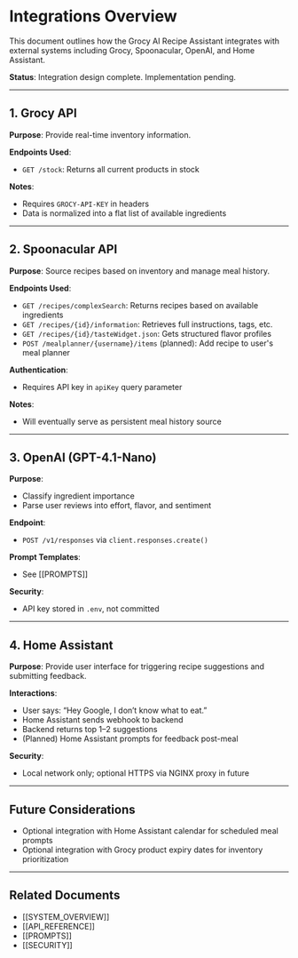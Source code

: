 
# Integrations Overview

This document outlines how the Grocy AI Recipe Assistant integrates with external systems including Grocy, Spoonacular, OpenAI, and Home Assistant.

**Status**: Integration design complete. Implementation pending.

---

## 1. Grocy API

**Purpose**: Provide real-time inventory information.

**Endpoints Used**:
- `GET /stock`: Returns all current products in stock

**Notes**:
- Requires `GROCY-API-KEY` in headers
- Data is normalized into a flat list of available ingredients

---

## 2. Spoonacular API

**Purpose**: Source recipes based on inventory and manage meal history.

**Endpoints Used**:
- `GET /recipes/complexSearch`: Returns recipes based on available ingredients
- `GET /recipes/{id}/information`: Retrieves full instructions, tags, etc.
- `GET /recipes/{id}/tasteWidget.json`: Gets structured flavor profiles
- `POST /mealplanner/{username}/items` (planned): Add recipe to user's meal planner

**Authentication**:
- Requires API key in `apiKey` query parameter

**Notes**:
- Will eventually serve as persistent meal history source

---

## 3. OpenAI (GPT-4.1-Nano)

**Purpose**:
- Classify ingredient importance
- Parse user reviews into effort, flavor, and sentiment

**Endpoint**:
- `POST /v1/responses` via `client.responses.create()`

**Prompt Templates**:
- See [[PROMPTS]]

**Security**:
- API key stored in `.env`, not committed

---

## 4. Home Assistant

**Purpose**: Provide user interface for triggering recipe suggestions and submitting feedback.

**Interactions**:
- User says: “Hey Google, I don’t know what to eat.”
- Home Assistant sends webhook to backend
- Backend returns top 1–2 suggestions
- (Planned) Home Assistant prompts for feedback post-meal

**Security**:
- Local network only; optional HTTPS via NGINX proxy in future

---

## Future Considerations

- Optional integration with Home Assistant calendar for scheduled meal prompts
- Optional integration with Grocy product expiry dates for inventory prioritization

---

## Related Documents

- [[SYSTEM_OVERVIEW]]
- [[API_REFERENCE]]
- [[PROMPTS]]
- [[SECURITY]]
